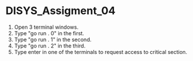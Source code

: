 # DISYS_Assigment_04

1. Open 3 terminal windows.
2. Type "go run . 0" in the first.
3. Type "go run . 1" in the second.
4. Type "go run . 2" in the third.
5. Type enter in one of the terminals to request access to critical section.
